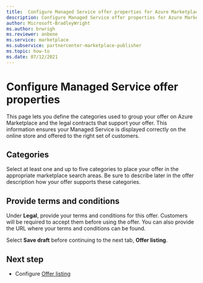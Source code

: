 ```yaml
---
title:  Configure Managed Service offer properties for Azure Marketplace
description: Configure Managed Service offer properties for Azure Marketplace.
author: Microsoft-BradleyWright
ms.author: brwrigh
ms.reviewer: anbene
ms.service: marketplace 
ms.subservice: partnercenter-marketplace-publisher
ms.topic: how-to
ms.date: 07/12/2021
---
```


# Configure Managed Service offer properties

This page lets you define the categories used to group your offer on Azure Marketplace and the legal contracts that support your offer. This information ensures your Managed Service is displayed correctly on the online store and offered to the right set of customers.

## Categories

Select at least one and up to five categories to place your offer in the appropriate marketplace search areas. Be sure to describe later in the offer description how your offer supports these categories.

## Provide terms and conditions

Under **Legal**, provide your terms and conditions for this offer. Customers will be required to accept them before using the offer. You can also provide the URL where your terms and conditions can be found.

Select **Save draft** before continuing to the next tab, **Offer listing**.

## Next step

- Configure [Offer listing](create-managed-service-offer-listing.md)
